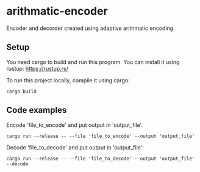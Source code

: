 # arithmatic-encoder
Encoder and decorder created using adaptive arithmatic encoding.

## Setup
You need cargo to build and run this program.
You can install it using rustup: https://rustup.rs/

To run this project locally, compile it using cargo:
```
cargo build
````

## Code examples
Encode 'file_to_encode' and put output in 'output_file'.
```
cargo run --release -- --file 'file_to_encode' --output 'output_file'
```

Decode 'file_to_decode' and put output in 'output_file':
```
cargo run --release -- --file 'file_to_decode' --output 'output_file' --decode
